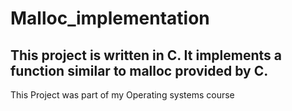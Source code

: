 # Malloc_implementation

## This project is written in C. It implements a function similar to malloc provided by C. 

This Project was part of my Operating systems course
